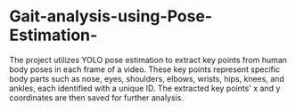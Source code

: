 # Gait-analysis-using-Pose-Estimation-
The project utilizes YOLO pose estimation to extract key points from human body poses in each frame of a video. These key points represent specific body parts such as nose, eyes, shoulders, elbows, wrists, hips, knees, and ankles, each identified with a unique ID. The extracted key points' x and y coordinates are then saved for further analysis.
